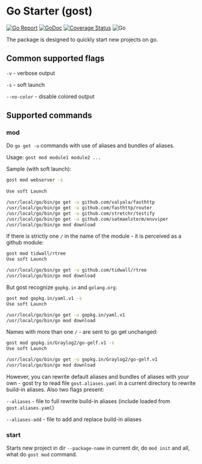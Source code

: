 # Go Starter (gost)
[![Go Report](https://goreportcard.com/badge/github.com/satmaelstorm/gost)](https://goreportcard.com/report/github.com/satmaelstorm/gost)
[![GoDoc](https://godoc.org/github.com/satmaelstorm/gost?status.svg)](http://godoc.org/github.com/satmaelstorm/gost)
[![Coverage Status](https://coveralls.io/repos/github/satmaelstorm/gost/badge.svg?branch=master)](https://coveralls.io/github/satmaelstorm/gost?branch=master)
![Go](https://github.com/satmaelstorm/gost/workflows/Go/badge.svg)

The package is designed to quickly start new projects on go.
## Common supported flags
`-v` - verbose output

`-s` - soft launch

`--no-color` - disable colored output
## Supported commands
### mod
Do `go get -u` commands with use of aliases and bundles of aliases. 

Usage: `gost mod module1 module2 ...`

Sample (with soft launch):
```bash
gost mod webserver -s
    
Use soft Launch

/usr/local/go/bin/go get -u github.com/valyala/fasthttp
/usr/local/go/bin/go get -u github.com/fasthttp/router
/usr/local/go/bin/go get -u github.com/stretchr/testify
/usr/local/go/bin/go get -u github.com/satmaelstorm/envviper
/usr/local/go/bin/go mod download
```
If there is strictly one `/` in the name of the module - it is perceived as a github module:
```bash
gost mod tidwall/rtree
Use soft Launch

/usr/local/go/bin/go get -u github.com/tidwall/rtree
/usr/local/go/bin/go mod download
```
But gost recognize `gopkg.in` and `golang.org`:
```bash
gost mod gopkg.in/yaml.v1 -s
Use soft Launch

/usr/local/go/bin/go get -u gopkg.in/yaml.v1
/usr/local/go/bin/go mod download
```
Names with more than one `/` - are sent to go get unchanged:
```bash
gost mod gopkg.in/Graylog2/go-gelf.v1 -s
Use soft Launch

/usr/local/go/bin/go get -u gopkg.in/Graylog2/go-gelf.v1
/usr/local/go/bin/go mod download
```
However, you can rewrite default aliases and bundles of aliases with your own - gost try to read 
file `gost.aliases.yaml` in a current directory to rewrite build-in aliases. Also two flags present:

`--aliases` - file to full rewrite build-in aliases (include loaded from `gost.aliases.yaml`)

`--aliases-add` - file to add and replace build-in aliases

### start
Starts new project in dir `--package-name` in current dir, do `mod init` and all, what do `gost mod` command.
